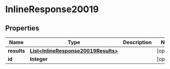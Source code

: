 
# InlineResponse20019

## Properties
Name | Type | Description | Notes
------------ | ------------- | ------------- | -------------
**results** | [**List&lt;InlineResponse20019Results&gt;**](InlineResponse20019Results.md) |  |  [optional]
**id** | **Integer** |  |  [optional]



